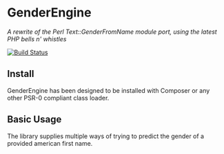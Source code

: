 # GenderEngine

_A rewrite of the Perl Text::GenderFromName module port, using the latest PHP bells n' whistles_

[![Build Status](https://secure.travis-ci.org/eddmann/gender-engine.png?branch=master)](http://travis-ci.org/eddmann/gender-engine)

## Install

GenderEngine has been designed to be installed with Composer or any other PSR-0 compliant class loader.

## Basic Usage

The library supplies multiple ways of trying to predict the gender of a provided american first name.